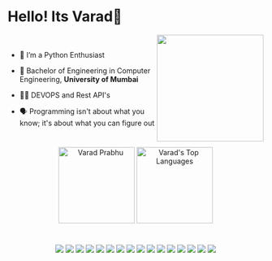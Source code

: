<h1>Hello! Its Varad👋</h1>
<div class= "container">
<img align="Right" src="https://user-images.githubusercontent.com/38029772/143664484-824a3a01-8652-46e2-8c26-3758f0f64e51.png" style="height: 210px;">
<br>

- 🧠 I’m a Python Enthusiast
  
- 🏫 Bachelor of Engineering in Computer Engineering, <b>University of Mumbai</b>

- 👨‍💻 DEVOPS and Rest API's
  
- 🗣️ Programming isn't about what you know; it's about what you can figure out 

</div>

#

<div class="container" align="center">
<img src="https://github-readme-stats.vercel.app/api?username=VAxRAxD&theme=algolia&show_icons=true&count_private=true&include_all_commits=true&hide=stars" alt="Varad Prabhu" style="height: 150px;" />
<img src="https://github-readme-stats.vercel.app/api/top-langs/?username=VAxRAxD&layout=compact&theme=algolia&hide_langs_below=1" alt="Varad's Top Languages" style="height: 150px"/>
</div>

#
<div class="container" align="center">
<img src="https://img.shields.io/badge/Python-3776AB?style=for-the-badge&logo=python&logoColor=white" />
<img src="https://img.shields.io/badge/Django-092E20?style=for-the-badge&logo=django&logoColor=white" />
<img src="https://img.shields.io/badge/django%20rest-ff1709?style=for-the-badge&logo=django&logoColor=white" />
<img src="https://img.shields.io/badge/opencv-%23white.svg?style=for-the-badge&logo=opencv&logoColor=white" />
<img src="https://img.shields.io/badge/Postman-FF6C37?style=for-the-badge&logo=Postman&logoColor=white" />
<img src="https://img.shields.io/badge/MySQL-005C84?style=for-the-badge&logo=mysql&logoColor=white" />
<img src="https://img.shields.io/badge/SQLite-07405E?style=for-the-badge&logo=sqlite&logoColor=white" />
<img src="https://img.shields.io/badge/redis-CC0000.svg?&style=for-the-badge&logo=redis&logoColor=white" />
<img src="https://img.shields.io/badge/Ansible-000000?style=for-the-badge&logo=ansible&logoColor=white" />
<img src="https://img.shields.io/badge/kubernetes-326ce5.svg?&style=for-the-badge&logo=kubernetes&logoColor=white" />
<img src="https://img.shields.io/badge/Docker-2CA5E0?style=for-the-badge&logo=docker&logoColor=white" />
<img src="https://img.shields.io/badge/Selenium-43B02A?style=for-the-badge&logo=Selenium&logoColor=white" />
<img src="https://img.shields.io/badge/Nginx-009639?style=for-the-badge&logo=nginx&logoColor=white" />
<img src="https://img.shields.io/badge/Jenkins-D24939?style=for-the-badge&logo=Jenkins&logoColor=white" />
<img src="https://img.shields.io/badge/heroku-%23430098.svg?style=for-the-badge&logo=heroku&logoColor=white" />
<img src="https://img.shields.io/badge/Linux-FCC624?style=for-the-badge&logo=linux&logoColor=black" />
</div>
